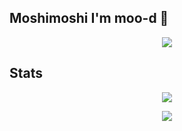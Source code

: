 ## Moshimoshi I'm moo-d 👋

<p align="center">
  <img src="https://avatars.githubusercontent.com/u/75057738?v=4">
</p>

## Stats

<p align="center">
  <img src="https://github-readme-stats.vercel.app/api?username=moo-d&show_icons=true&theme=dark&show_owner=true">
</p>
<p align="center">
  <img src="https://github-profile-trophy.vercel.app/?username=moo-d&row=2&column=3">
</p>

<!--
**moo-d/moo-d** is a ✨ _special_ ✨ repository because its `README.md` (this file) appears on your GitHub profile.

Here are some ideas to get you started:

- 🔭 I’m currently working on ...
- 🌱 I’m currently learning ...
- 👯 I’m looking to collaborate on ...
- 🤔 I’m looking for help with ...
- 💬 Ask me about ...
- 📫 How to reach me: ...
- 😄 Pronouns: ...
- ⚡ Fun fact: ...
-->
